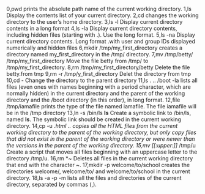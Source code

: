 0,pwd prints the absolute path name of the current working directory.
1,ls Display the contents list of your current directory.
2,cd changes the working directory to the user’s home directory.
3,ls -l Display current directory contents in a long format
4,ls -la Display current directory contents, including hidden files (starting with .). Use the long format.
5,ls -na Display current directory contents. Long format .with user and group IDs displayed numerically and hidden files
6,mkdir /tmp/my_first_directory creates a directory named my_first_directory in the /tmp/ directory.
7,mv /tmp/betty/ /tmp/my_first_directory Move the file betty from /tmp/ to /tmp/my_first_directory.
8,rm /tmp/my_first_directory/betty Delete the file betty.from tmp
9,rm -r /tmp/y_first_directory Delet the directory from tmp
10,cd - Change the directory to the parent directory
11,ls . .. /boot -la lists all files (even ones with names beginning with a period character, which are normally hidden) in the current directory and the parent of the working directory and the /boot directory (in this order), in long format.
12,file /tmp/iamafile  prints the type of the file named iamafile. The file iamafile will be in the /tmp directory 
13,ln -s /bin/ls __ls__ Create a symbolic link to /bin/ls, named __ls__. The symbolic link should be created in the current working directory.
14,cp -u *.html ..  copies all the HTML files from the current working directory to the parent of the working directory, but only copy files that did not exist in the parent of the working directory or were newer than the versions in the parent of the working directory.
15,mv [[:upper:]]* /tmp/u Create a script that moves all files beginning with an uppercase letter to the directory /tmp/u.
16,rm *~ Deletes all files in the current working directory that end with the character ~.
17,mkdir -p welcome/to/school creates the directories welcome/, welcome/to/ and welcome/to/school in the current directory.
18,ls -a -p -m lists all the files and directories of the current directory, separated by commas (,).
